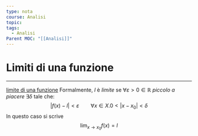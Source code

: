 ```yaml
---
type: nota
course: Analisi
topic: 
tags:
  - Analisi
Parent MOC: "[[Analisi]]"
---
```

# Limiti di una funzione
---
[limite di una funzione](https://it.m.wikipedia.org/wiki/Limite_di_una_funzione)
Formalmente, $l$ è _limite_ se $\forall \varepsilon>0 \in \mathbb{R}$ _piccolo a piacere_ $\exists \delta$ tale che: $$|f(x)-l|<\varepsilon \ \ \ \ \ \ \ \ \forall   x \in  X . 0 <|x-x_{0}| < \delta$$In questo caso si scrive $$\lim_{ x \to x_{0} } f(x)=l $$